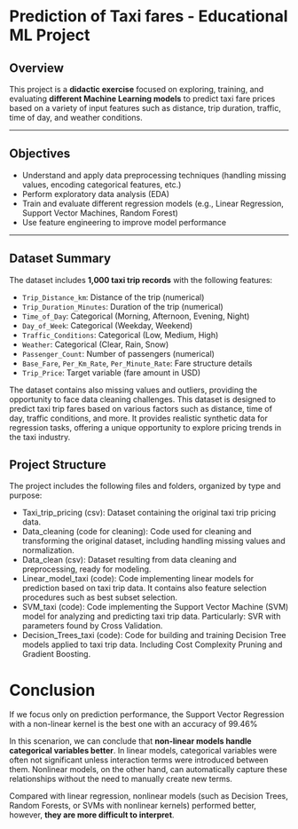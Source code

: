 # Prediction of Taxi fares  - Educational ML Project
## Overview
This project is a **didactic exercise** focused on exploring, training, and evaluating **different Machine Learning models** to predict taxi fare prices based on a variety of input features such as distance, trip duration, traffic, time of day, and weather conditions.

------
## Objectives

- Understand and apply data preprocessing techniques (handling missing values, encoding categorical features, etc.)
- Perform exploratory data analysis (EDA)
- Train and evaluate different regression models (e.g., Linear Regression, Support Vector Machines, Random Forest)
- Use feature engineering to improve model performance
---

## Dataset Summary

The dataset includes **1,000 taxi trip records** with the following features:

- `Trip_Distance_km`: Distance of the trip (numerical)
- `Trip_Duration_Minutes`: Duration of the trip (numerical)
- `Time_of_Day`: Categorical (Morning, Afternoon, Evening, Night)
- `Day_of_Week`: Categorical (Weekday, Weekend)
- `Traffic_Conditions`: Categorical (Low, Medium, High)
- `Weather`: Categorical (Clear, Rain, Snow)
- `Passenger_Count`: Number of passengers (numerical)
- `Base_Fare`, `Per_Km_Rate`, `Per_Minute_Rate`: Fare structure details
- `Trip_Price`: Target variable (fare amount in USD)

The dataset contains also missing values and outliers, providing the opportunity to face data cleaning challenges.
This dataset is designed to predict taxi trip fares based on various factors such as distance, time of day, traffic conditions, and more. It provides realistic synthetic data for regression tasks, offering a unique opportunity to explore pricing trends in the taxi industry.

## Project Structure

The project includes the following files and folders, organized by type and purpose:

- Taxi_trip_pricing (csv): Dataset containing the original taxi trip pricing data.
- Data_cleaning (code for cleaning): Code used for cleaning and transforming the original dataset, including handling missing values and normalization.
- Data_clean (csv): Dataset resulting from data cleaning and preprocessing, ready for modeling.
- Linear_model_taxi (code): Code implementing linear models for prediction based on taxi trip data. It contains also feature selection procedures such as best subset selection. 
- SVM_taxi (code): Code implementing the Support Vector Machine (SVM) model for analyzing and predicting taxi trip data. Particularly: SVR with parameters found by Cross Validation.
- Decision_Trees_taxi (code): Code for building and training Decision Tree models applied to taxi trip data. Including Cost Complexity Pruning and Gradient Boosting. 

# Conclusion
If we focus only on prediction performance, the Support Vector Regression with a non-linear kernel is the best one with an accuracy of 99.46%

In this scenarion, we can conclude that **non-linear models handle categorical variables better**.
In linear models, categorical variables were often not significant unless interaction terms were introduced between them. Nonlinear models, on the other hand, can automatically capture these relationships without the need to manually create new terms.

Compared with linear regression, nonlinear models (such as Decision Trees, Random Forests, or SVMs with nonlinear kernels) performed better, however, **they are more difficult to interpret**.

